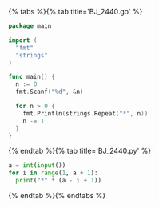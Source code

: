 {% tabs %}{% tab title='BJ_2440.go' %}

```go
package main

import (
  "fmt"
  "strings"
)

func main() {
  n := 0
  fmt.Scanf("%d", &n)

  for n > 0 {
    fmt.Println(strings.Repeat("*", n))
    n -= 1
  }
}
```

{% endtab %}{% tab title='BJ_2440.py' %}

```py
a = int(input())
for i in range(1, a + 1):
  print("*" * (a - i + 1))
```

{% endtab %}{% endtabs %}
